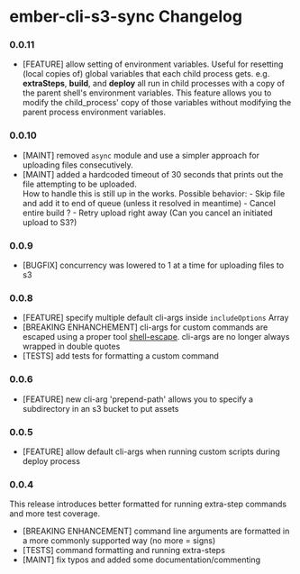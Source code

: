 # ember-cli-s3-sync Changelog

### 0.0.11
* [FEATURE] allow setting of environment variables. Useful for resetting (local copies of) global variables that each child process gets. e.g.
**extraSteps**, **build**, and **deploy** all run in child processes with a copy of the parent shell's environment variables. This feature allows you to modify
the child_process' copy of those variables without modifying the parent process environment variables.

### 0.0.10
* [MAINT] removed `async` module and use a simpler approach for uploading files consecutively.
* [MAINT] added a hardcoded timeout of 30 seconds that prints out the file attempting to be uploaded.<br>
        How to handle this is still up in the works. Possible behavior:
          - Skip file and add it to end of queue (unless it resolved in meantime)
          - Cancel entire build ?
          - Retry upload right away (Can you cancel an initiated upload to S3?)

### 0.0.9
* [BUGFIX] concurrency was lowered to 1 at a time for uploading files to s3

### 0.0.8
* [FEATURE] specify multiple default cli-args inside `includeOptions` Array
* [BREAKING ENHANCHEMENT] cli-args for custom commands are escaped using a proper tool [shell-escape](https://github.com/xxorax/node-shell-escape). cli-args are no longer always wrapped in double quotes
* [TESTS] add tests for formatting a custom command

### 0.0.6
* [FEATURE] new cli-arg 'prepend-path' allows you to specify a subdirectory in an s3 bucket to put assets

### 0.0.5

* [FEATURE] allow default cli-args when running custom scripts during deploy process

### 0.0.4

This release introduces better formatted for running extra-step commands and more test coverage.

* [BREAKING ENHANCEMENT] command line arguments are formatted in a more commonly supported way (no more = signs)
* [TESTS] command formatting and running extra-steps
* [MAINT] fix typos and added some documentation/commenting
